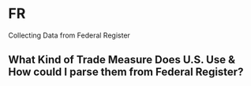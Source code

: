 # FR
Collecting Data from Federal Register

## What Kind of Trade Measure Does U.S. Use & How could I parse them from Federal Register?
